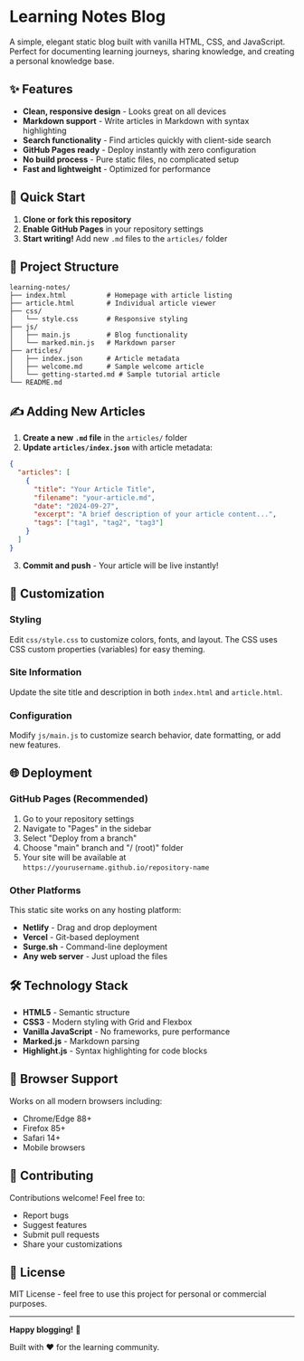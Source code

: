 # Learning Notes Blog

A simple, elegant static blog built with vanilla HTML, CSS, and JavaScript. Perfect for documenting learning journeys, sharing knowledge, and creating a personal knowledge base.

## ✨ Features

- **Clean, responsive design** - Looks great on all devices
- **Markdown support** - Write articles in Markdown with syntax highlighting
- **Search functionality** - Find articles quickly with client-side search
- **GitHub Pages ready** - Deploy instantly with zero configuration
- **No build process** - Pure static files, no complicated setup
- **Fast and lightweight** - Optimized for performance

## 🚀 Quick Start

1. **Clone or fork this repository**
2. **Enable GitHub Pages** in your repository settings
3. **Start writing!** Add new `.md` files to the `articles/` folder

## 📁 Project Structure

```
learning-notes/
├── index.html          # Homepage with article listing
├── article.html        # Individual article viewer
├── css/
│   └── style.css       # Responsive styling
├── js/
│   ├── main.js         # Blog functionality
│   └── marked.min.js   # Markdown parser
├── articles/
│   ├── index.json      # Article metadata
│   ├── welcome.md      # Sample welcome article
│   └── getting-started.md # Sample tutorial article
└── README.md
```

## ✍️ Adding New Articles

1. **Create a new `.md` file** in the `articles/` folder
2. **Update `articles/index.json`** with article metadata:

```json
{
  "articles": [
    {
      "title": "Your Article Title",
      "filename": "your-article.md",
      "date": "2024-09-27",
      "excerpt": "A brief description of your article content...",
      "tags": ["tag1", "tag2", "tag3"]
    }
  ]
}
```

3. **Commit and push** - Your article will be live instantly!

## 🎨 Customization

### Styling
Edit `css/style.css` to customize colors, fonts, and layout. The CSS uses CSS custom properties (variables) for easy theming.

### Site Information
Update the site title and description in both `index.html` and `article.html`.

### Configuration
Modify `js/main.js` to customize search behavior, date formatting, or add new features.

## 🌐 Deployment

### GitHub Pages (Recommended)
1. Go to your repository settings
2. Navigate to "Pages" in the sidebar
3. Select "Deploy from a branch"
4. Choose "main" branch and "/ (root)" folder
5. Your site will be available at `https://yourusername.github.io/repository-name`

### Other Platforms
This static site works on any hosting platform:
- **Netlify** - Drag and drop deployment
- **Vercel** - Git-based deployment
- **Surge.sh** - Command-line deployment
- **Any web server** - Just upload the files

## 🛠️ Technology Stack

- **HTML5** - Semantic structure
- **CSS3** - Modern styling with Grid and Flexbox
- **Vanilla JavaScript** - No frameworks, pure performance
- **Marked.js** - Markdown parsing
- **Highlight.js** - Syntax highlighting for code blocks

## 📱 Browser Support

Works on all modern browsers including:
- Chrome/Edge 88+
- Firefox 85+
- Safari 14+
- Mobile browsers

## 🤝 Contributing

Contributions welcome! Feel free to:
- Report bugs
- Suggest features
- Submit pull requests
- Share your customizations

## 📄 License

MIT License - feel free to use this project for personal or commercial purposes.

---

**Happy blogging!** 🎉

Built with ❤️ for the learning community.
